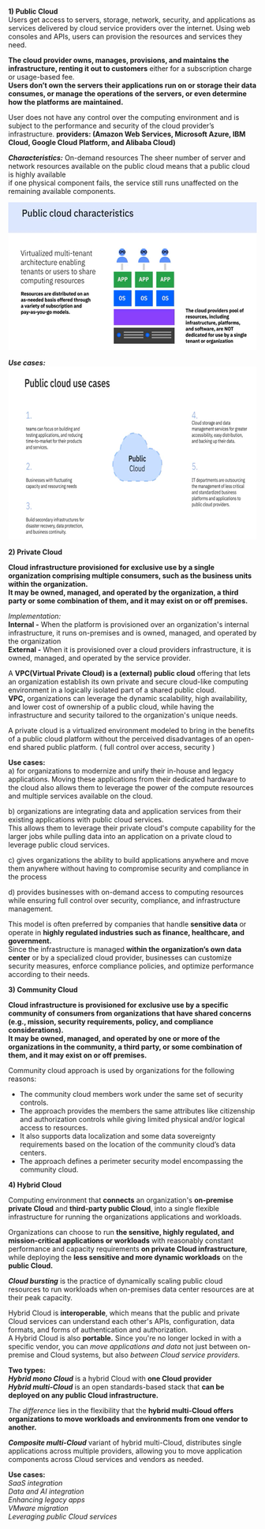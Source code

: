 **1) Public Cloud**  
Users get access to servers, storage, network, security, and applications as services delivered by cloud service providers over the internet. 
Using web consoles and APIs, users can provision the resources and services they need.  

**The cloud provider owns, manages, provisions, and maintains the infrastructure, renting it out to customers** either for a subscription charge or usage-based fee.  
**Users don’t own the servers their applications run on or storage their data consumes, or manage the operations of the servers, or even determine how the platforms are maintained.**

User does not have any control over the computing environment and is subject to the performance and security of the cloud provider’s infrastructure.
**providers: (Amazon Web Services, Microsoft Azure, IBM Cloud, Google Cloud Platform, and Alibaba Cloud)**

***Characteristics:*** 
On-demand resources
The sheer number of server and network resources available on the public cloud means that a public cloud is highly available  
if one physical component fails, the service still runs unaffected on the remaining available components.

<img src="Images/Screenshot%202025-02-16%20162955.png" height = 300>  

***Use cases:***  
<img src="Images/Screenshot%202025-02-16%20164420.png" height = 350>  

**2) Private Cloud**  

**Cloud infrastructure provisioned for exclusive use by a single organization comprising multiple consumers, such as the business units within the organization.**  
**It may be owned, managed, and operated by the organization, a third party or some combination of them, and it may exist on or off premises.**  

*Implementation:*  
**Internal -** When the platform is provisioned over an organization's internal infrastructure, it runs on-premises and is owned, managed, and operated by the organization  
**External -** When it is provisioned over a cloud providers infrastructure, it is owned, managed, and operated by the service provider.  

A **VPC(Virtual Private Cloud) is a (external) public cloud** offering that lets an organization establish its own private and secure cloud-like computing environment in a logically isolated part of a shared public cloud.  
**VPC,** organizations can leverage the dynamic scalability, high availability, and lower cost of ownership of a public cloud, while having the infrastructure and security tailored to the organization's unique needs.  

A private cloud is a virtualized environment modeled to bring in the benefits of a public cloud platform without the perceived disadvantages of an open-end shared public platform. ( full control over access, security )  

**Use cases:**  
a) for organizations to modernize and unify their in-house and legacy applications. Moving these applications from their dedicated hardware to the cloud also allows them to leverage the power of the compute resources and multiple services available on the cloud.  

b) organizations are integrating data and application services from their existing applications with public cloud services.  
This allows them to leverage their private cloud's compute capability for the larger jobs while pulling data into an application on a private cloud to leverage public cloud services.

c) gives organizations the ability to build applications anywhere and move them anywhere without having to compromise security and compliance in the process

d) provides businesses with on-demand access to computing resources while ensuring full control over security, compliance, and infrastructure management.

This model is often preferred by companies that handle **sensitive data** or operate in **highly regulated industries such as finance, healthcare, and government.**  
Since the infrastructure is managed **within the organization’s own data center** or by a specialized cloud provider, businesses can customize security measures, enforce compliance policies, and optimize performance according to their needs.

**3) Community Cloud**  

**Cloud infrastructure is provisioned for exclusive use by a specific community of consumers from organizations that have shared concerns (e.g., mission, security requirements, policy, and compliance considerations).  
It may be owned, managed, and operated by one or more of the organizations in the community, a third party, or some combination of them, and it may exist on or off premises.**  

Community cloud approach is used by organizations for the following reasons:  
- The community cloud members work under the same set of security controls.
- The approach provides the members the same attributes like citizenship and authorization controls while giving limited physical and/or logical access to resources.
- It also supports data localization and some data sovereignty requirements based on the location of the community cloud’s data centers. 
- The approach defines a perimeter security model encompassing the community cloud. 


**4) Hybrid Cloud**  

Computing environment that **connects** an organization's **on-premise private Cloud** and **third-party public Cloud**, into a single flexible infrastructure for running the organizations applications and workloads.  

Organizations can choose to run **the sensitive, highly regulated, and mission-critical applications or workloads** with reasonably constant performance and capacity requirements **on private Cloud infrastructure**, while deploying the **less sensitive and more dynamic workloads** on the **public Cloud.**  

***Cloud bursting*** is the practice of dynamically scaling public cloud resources to run workloads when on-premises data center resources are at their peak capacity.  

Hybrid Cloud is **interoperable**, which means that the public and private Cloud services can understand each other's APIs, configuration, data formats, and forms of authentication and authorization.  
A Hybrid Cloud is also **portable.** Since you're no longer locked in with a specific vendor, you can *move applications and data* not just between on-premise and Cloud systems, but also *between Cloud service providers.*  

**Two types:**  
***Hybrid mono Cloud*** is a hybrid Cloud with **one Cloud provider**  
***Hybrid multi-Cloud*** is an open standards-based stack that **can be deployed on any public Cloud infrastructure.**  

*The difference* lies in the flexibility that the **hybrid multi-Cloud offers organizations to move workloads and environments from one vendor to another.**  

***Composite multi-Cloud*** variant of hybrid multi-Cloud, distributes single applications across multiple providers, allowing you to move application components across Cloud services and vendors as needed.  

**Use cases:**  
*SaaS integration*  
*Data and AI integration*  
*Enhancing legacy apps*  
*VMware migration*  
*Leveraging public Cloud services*  
